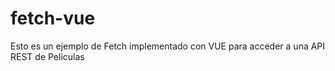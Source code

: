 # fetch-vue
Esto es un ejemplo de Fetch implementado con VUE para acceder a una API REST de Peliculas
